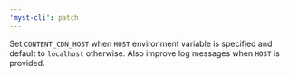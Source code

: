```yaml
---
'myst-cli': patch
---
```


Set `CONTENT_CDN_HOST` when `HOST` environment variable is specified and default to `localhost` otherwise. Also improve log messages when `HOST` is provided.
